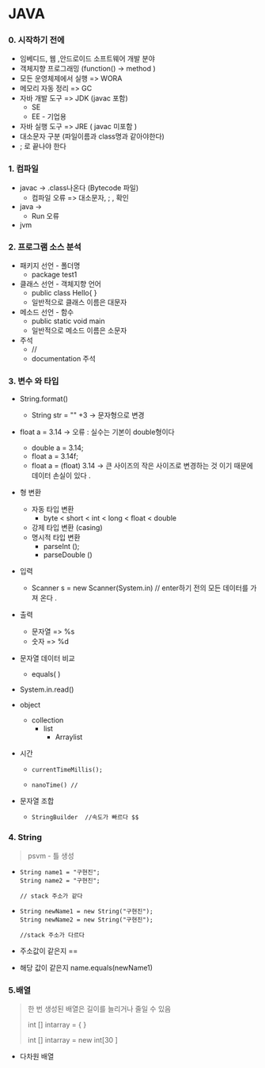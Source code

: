 # JAVA



### 0. 시작하기 전에

- 임베디드, 웹 ,안드로이드 소프트웨어 개발 분야 
- 객체지향 프로그래밍 (function() -> method )
- 모든 운영체제에서 실행 =>  WORA
- 메모리 자동 정리 => GC 
- 자바 개발 도구 => JDK (javac 포함)
  - SE
  - EE  - 기업용 
- 자바 실행 도구 => JRE ( javac 미포함 )
- 대소문자 구분 (파일이름과 class명과 같아야한다)
- ; 로 끝나야 한다



### 1. 컴파일 

- javac -> .class나온다 (Bytecode 파일) 
  - 컴파일 오류 => 대소문자, ; , 확인
- java -> 
  - Run 오류 
- jvm

### 2. 프로그램 소스 분석

- 패키지 선언  - 폴더명 
  - package test1
- 클래스 선언  - 객체지향 언어 
  - public class Hello{ }   
  - 일반적으로 클래스 이름은 대문자
- 메소드 선언  - 함수
  - public static void main
  - 일반적으로 메소드 이름은 소문자
- 주석
  - //
  - documentation 주석

### 3. 변수 와 타입 

- String.format()

  - String str = "" +3 -> 문자형으로 변경 

- float a = 3.14 -> 오류 : 실수는 기본이 double형이다 

  - double a = 3.14;
  - float a = 3.14f;
  - float a = (float) 3.14 -> 큰 사이즈의 작은 사이즈로 변경하는 것 이기 때문에 데이터 손실이 있다 . 

- 형 변환 

  - 자동 타입  변환 
    - byte < short < int < long < float < double
  - 강제 타입 변환 (casing)
  - 명시적 타입 변환  
    - parseInt ();
    - parseDouble ()

- 입력 

  - Scanner s = new Scanner(System.in) // enter하기 전의 모든 데이터를 가져 온다 .

- 출력 

  - 문자열 => %s
  - 숫자 => %d 

- 문자열 데이터 비교 

  - equals( )

- System.in.read()

- object 

  - collection
    - list 
      - Arraylist 

- 시간

  - ```
    currentTimeMillis();
    ```

  - ```
    nanoTime() //
    ```

- 문자열 조합

  - ```
    StringBuilder  //속도가 빠르다 $$
    ```

### 4. String

> psvm - 틀 생성

- ```
  String name1 = "구현진";
  String name2 = "구현진";
  
  // stack 주소가 같다
  ```

- ```
  String newName1 = new String("구현진");
  String newName2 = new String("구현진");
  
  //stack 주소가 다르다 
  ```

-  주소값이 같은지 == 

- 해당 값이 같은지 name.equals(newName1)

### 5.배열 

> 한 번 생성된 배열은 길이를 늘리거나 줄일 수 있음
>
> int [] intarray = { }
>
> int [] intarray = new int[30 ] 

- 다차원 배열 